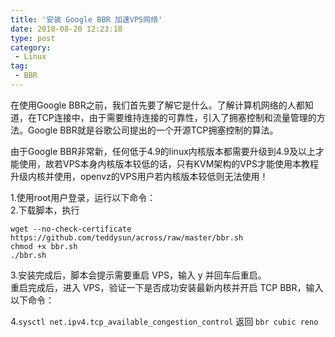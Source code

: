 ```yaml
---
title: '安装 Google BBR 加速VPS网络'
date: 2018-08-20 12:23:18
type: post
category:
 - Linux
tag:
 - BBR
---
```


在使用Google BBR之前，我们首先要了解它是什么。了解计算机网络的人都知道，在TCP连接中，由于需要维持连接的可靠性，引入了拥塞控制和流量管理的方法。Google BBR就是谷歌公司提出的一个开源TCP拥塞控制的算法。

由于Google BBR非常新，任何低于4.9的linux内核版本都需要升级到4.9及以上才能使用，故若VPS本身内核版本较低的话，只有KVM架构的VPS才能使用本教程升级内核并使用，openvz的VPS用户若内核版本较低则无法使用！
<!--more-->
1.使用root用户登录，运行以下命令：  
2.下载脚本，执行

```
wget --no-check-certificate https://github.com/teddysun/across/raw/master/bbr.sh
chmod +x bbr.sh
./bbr.sh
```

3.安装完成后，脚本会提示需要重启 VPS，输入 y 并回车后重启。  
重启完成后，进入 VPS，验证一下是否成功安装最新内核并开启 TCP BBR，输入以下命令：

4.`sysctl net.ipv4.tcp_available_congestion_control` 返回 `bbr cubic reno`